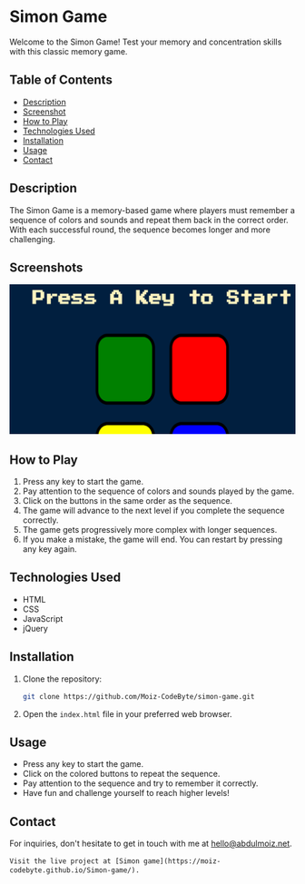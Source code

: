 

# Simon Game

Welcome to the Simon Game! Test your memory and concentration skills with this classic memory game.

## Table of Contents

- [Description](#description)
- [Screenshot](#screenshot)
- [How to Play](#how-to-play)
- [Technologies Used](#technologies-used)
- [Installation](#installation)
- [Usage](#usage)
- [Contact](#contact)

## Description

The Simon Game is a memory-based game where players must remember a sequence of colors and sounds and repeat them back in the correct order. With each successful round, the sequence becomes longer and more challenging.

## Screenshots

![Gameplay Screenshot](/screenshot.png)

## How to Play

1. Press any key to start the game.
2. Pay attention to the sequence of colors and sounds played by the game.
3. Click on the buttons in the same order as the sequence.
4. The game will advance to the next level if you complete the sequence correctly.
5. The game gets progressively more complex with longer sequences.
6. If you make a mistake, the game will end. You can restart by pressing any key again.

## Technologies Used

- HTML
- CSS
- JavaScript
- jQuery

## Installation

1. Clone the repository:
   ```sh
   git clone https://github.com/Moiz-CodeByte/simon-game.git
   ```
2. Open the `index.html` file in your preferred web browser.

## Usage

- Press any key to start the game.
- Click on the colored buttons to repeat the sequence.
- Pay attention to the sequence and try to remember it correctly.
- Have fun and challenge yourself to reach higher levels!


## Contact

For inquiries, don't hesitate to get in touch with me at [hello@abdulmoiz.net](mailto:hello@abdulmoiz.net).
```
Visit the live project at [Simon game](https://moiz-codebyte.github.io/Simon-game/).
